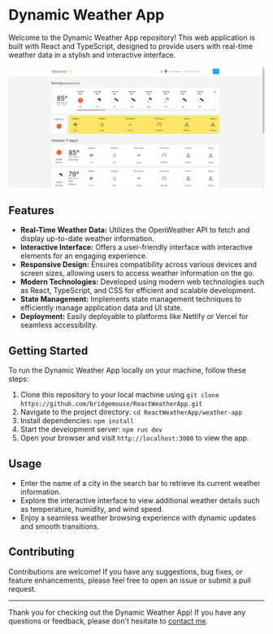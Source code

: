 # Dynamic Weather App

Welcome to the Dynamic Weather App repository! This web application is built with React and TypeScript, designed to provide users with real-time weather data in a stylish and interactive interface.

![Weather App Screenshot](weather_app_screenshot.png)

## Features

- **Real-Time Weather Data:** Utilizes the OpenWeather API to fetch and display up-to-date weather information.
- **Interactive Interface:** Offers a user-friendly interface with interactive elements for an engaging experience.
- **Responsive Design:** Ensures compatibility across various devices and screen sizes, allowing users to access weather information on the go.
- **Modern Technologies:** Developed using modern web technologies such as React, TypeScript, and CSS for efficient and scalable development.
- **State Management:** Implements state management techniques to efficiently manage application data and UI state.
- **Deployment:** Easily deployable to platforms like Netlify or Vercel for seamless accessibility.

## Getting Started

To run the Dynamic Weather App locally on your machine, follow these steps:

1. Clone this repository to your local machine using `git clone https://github.com/bridgemouse/ReactWeatherApp.git`
2. Navigate to the project directory: `cd ReactWeatherApp/weather-app`
3. Install dependencies: `npm install`
4. Start the development server: `npm run dev`
5. Open your browser and visit `http://localhost:3000` to view the app.

## Usage

- Enter the name of a city in the search bar to retrieve its current weather information.
- Explore the interactive interface to view additional weather details such as temperature, humidity, and wind speed.
- Enjoy a seamless weather browsing experience with dynamic updates and smooth transitions.

## Contributing

Contributions are welcome! If you have any suggestions, bug fixes, or feature enhancements, please feel free to open an issue or submit a pull request.

---

Thank you for checking out the Dynamic Weather App! If you have any questions or feedback, please don't hesitate to [contact me](mailto:ebridgehouse@gmail.com).
